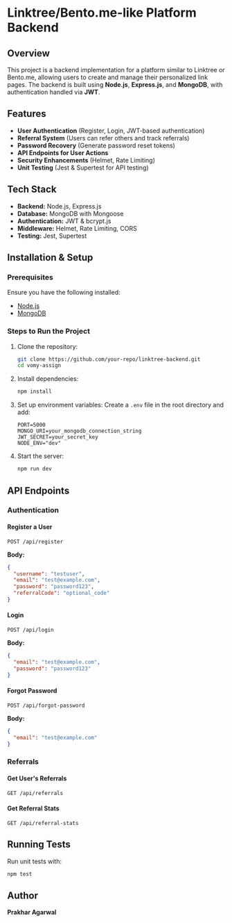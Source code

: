 # Linktree/Bento.me-like Platform Backend

## Overview

This project is a backend implementation for a platform similar to Linktree or Bento.me, allowing users to create and manage their personalized link pages. The backend is built using **Node.js**, **Express.js**, and **MongoDB**, with authentication handled via **JWT**.

## Features
- **User Authentication** (Register, Login, JWT-based authentication)
- **Referral System** (Users can refer others and track referrals)
- **Password Recovery** (Generate password reset tokens)
- **API Endpoints for User Actions**
- **Security Enhancements** (Helmet, Rate Limiting)
- **Unit Testing** (Jest & Supertest for API testing)

## Tech Stack
- **Backend:** Node.js, Express.js
- **Database:** MongoDB with Mongoose
- **Authentication:** JWT & bcrypt.js
- **Middleware:** Helmet, Rate Limiting, CORS
- **Testing:** Jest, Supertest

## Installation & Setup
### Prerequisites
Ensure you have the following installed:
- [Node.js](https://nodejs.org/)
- [MongoDB](https://www.mongodb.com/)

### Steps to Run the Project
1. Clone the repository:
   ```sh
   git clone https://github.com/your-repo/linktree-backend.git
   cd vomy-assign
   ```

2. Install dependencies:
   ```sh
   npm install
   ```

3. Set up environment variables:
   Create a `.env` file in the root directory and add:
   ```env
   PORT=5000
   MONGO_URI=your_mongodb_connection_string
   JWT_SECRET=your_secret_key
   NODE_ENV="dev"
   ```

4. Start the server:
   ```sh
   npm run dev
   ```

## API Endpoints
### **Authentication**
#### Register a User
```http
POST /api/register
```
**Body:**
```json
{
  "username": "testuser",
  "email": "test@example.com",
  "password": "password123",
  "referralCode": "optional_code"
}
```

#### Login
```http
POST /api/login
```
**Body:**
```json
{
  "email": "test@example.com",
  "password": "password123"
}
```

#### Forgot Password
```http
POST /api/forgot-password
```
**Body:**
```json
{
  "email": "test@example.com"
}
```

### **Referrals**
#### Get User's Referrals
```http
GET /api/referrals
```

#### Get Referral Stats
```http
GET /api/referral-stats
```

## Running Tests
Run unit tests with:
```sh
npm test
```

## Author
**Prakhar Agarwal**

